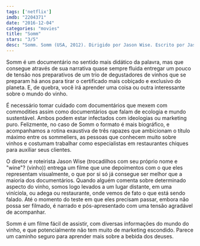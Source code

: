 ```yaml
---
tags: ['netflix']
imdb: "2204371"
date: "2016-12-04"
categories: "movies"
title: "Somm"
stars: "3/5"
desc: "Somm. Somm (USA, 2012). Dirigido por Jason Wise. Escrito por Jason Wise. Com Bo Barrett (Himself), Shayn Bjornholm (Himself), Dave Cauble (Himself), Ian Cauble (Himself), Andrea Cecci (Himself), Fred Dame (Himself), Elizabeth Dowty (Herself), Whitney Fisher (Herself), Jay Fletcher (Himself)."
---
```

Somm é um documentário no sentido mais didático da palavra, mas que consegue através de sua narrativa quase sempre fluida entregar um pouco de tensão nos preparativos de um trio de degustadores de vinhos que se preparam há anos para tirar o certificado mais cobiçado e exclusivo do planeta. E, de quebra, você irá aprender uma coisa ou outra interessante sobre o mundo do vinho.

É necessário tomar cuidado com documentários que mexem com commodities assim como documentários que falam de ecologia e mundo sustentável. Ambos podem estar infectados com ideologias ou marketing puro. Felizmente, no caso de Somm o formato é mais biográfico, e acompanhamos a rotina exaustiva de três rapazes que ambicionam o título máximo entre os sommeliers, as pessoas que conhecem muito sobre vinhos e costumam trabalhar como especialistas em restaurantes chiques para auxiliar seus clientes.

O diretor e roteirista Jason Wise (trocadilhos com seu próprio nome e "wine"? (vinho)) entrega um filme que une depoimentos com o que eles representam visualmente, o que por si só já consegue ser melhor que a maioria dos documentários. Quando alguém comenta sobre determinado aspecto do vinho, somos logo levados a um lugar distante, em uma viníciola, ou adega ou restaurante, onde vemos de fato o que está sendo falado. Até o momento do teste em que eles precisam passar, embora não possa ser filmado, é narrado e pós-apresentado com uma tensão agradável de acompanhar.

Somm é um filme fácil de assistir, com diversas informações do mundo do vinho, e que potencialmente não tem muito de marketing escondido. Parece um caminho seguro para aprender mais sobre a bebida dos deuses.
